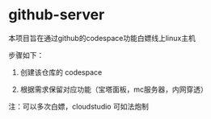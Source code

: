 # github-server

本项目旨在通过github的codespace功能白嫖线上linux主机

步骤如下：

1. 创建该仓库的 codespace

1. 根据需求保留对应功能（宝塔面板，mc服务器，内网穿透）

注：可以多次白嫖，cloudstudio 可如法炮制
